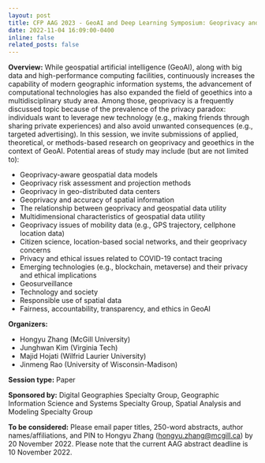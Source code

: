 ```yaml
---
layout: post
title: CFP AAG 2023 - GeoAI and Deep Learning Symposium: Geoprivacy and Ethics in Geospatial Data and GeoAI 
date: 2022-11-04 16:09:00-0400
inline: false
related_posts: false
---
```

<b>Overview:</b>
While geospatial artificial intelligence (GeoAI), along with big data and high-performance computing facilities, continuously increases the capability of modern geographic information systems, the advancement of computational technologies has also expanded the field of geoethics into a multidisciplinary study area. Among those, geoprivacy is a frequently discussed topic because of the prevalence of the privacy paradox: individuals want to leverage new technology (e.g., making friends through sharing private experiences) and also avoid unwanted consequences (e.g., targeted advertising). In this session, we invite submissions of applied, theoretical, or methods-based research on geoprivacy and geoethics in the context of GeoAI. Potential areas of study may include (but are not limited to):
<ul>
<li>Geoprivacy-aware geospatial data models</li>
<li>Geoprivacy risk assessment and projection methods</li>
<li>Geoprivacy in geo-distributed data centers</li>
<li>Geoprivacy and accuracy of spatial information</li>
<li>The relationship between geoprivacy and geospatial data utility</li>
<li>Multidimensional characteristics of geospatial data utility</li>
<li>Geoprivacy issues of mobility data (e.g., GPS trajectory, cellphone location data)</li>
<li>Citizen science, location-based social networks, and their geoprivacy concerns</li>
<li>Privacy and ethical issues related to COVID-19 contact tracing</li>
<li>Emerging technologies (e.g., blockchain, metaverse) and their privacy and ethical implications</li>
<li>Geosurveillance</li>
<li>Technology and society</li>
<li>Responsible use of spatial data</li>
<li>Fairness, accountability, transparency, and ethics in GeoAI</li>
</ul>

<b>Organizers:</b>
<ul>
<li>Hongyu Zhang (McGill University)</li>
<li>Junghwan Kim (Virginia Tech)</li>
<li>Majid Hojati (Wilfrid Laurier University)</li>
<li>Jinmeng Rao (University of Wisconsin-Madison)</li>
</ul>

<b>Session type:</b> Paper

<b>Sponsored by:</b> Digital Geographies Specialty Group, Geographic Information Science and Systems Specialty Group, Spatial Analysis and Modeling Specialty Group

<b>To be considered:</b>
Please email paper titles, 250-word abstracts, author names/affiliations, and PIN to Hongyu Zhang (<a href="mailto: hongyu.zhang@mcgill.ca">hongyu.zhang@mcgill.ca</a>) by 20 November 2022. Please note that the current AAG abstract deadline is 10 November 2022.